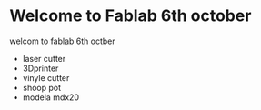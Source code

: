 # Welcome to Fablab 6th october 
welcom to fablab 6th octber

- laser cutter
-  3Dprinter
- vinyle cutter
- shoop pot
- modela mdx20 
